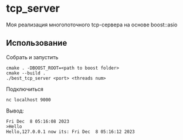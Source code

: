# tcp_server
Моя реализация многопоточного tcp-сервера на основе boost::asio

## Использование
Собрать и запустить
```
cmake . -DBOOST_ROOT=<path to boost folder>
cmake --build .
./best_tcp_server <port> <threads num>
```
Подключиться
```
nc localhost 9000
```
Вывод:
```
Fri Dec  8 05:16:08 2023
>Hello
Hello,127.0.0.1 now its: Fri Dec  8 05:16:12 2023
```
